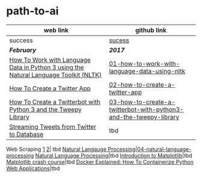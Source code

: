 # path-to-ai #
web link|github link
---|---
success|[sucess](https://github.com/faameem/path-to-ai/blob/master/success.md)
**_February_**|**_2017_**
[How To Work with Language Data in Python 3 using the Natural Language Toolkit (NLTK)](https://www.digitalocean.com/community/tutorials/how-to-work-with-language-data-in-python-3-using-the-natural-language-toolkit-nltk)|[01-how-to-work-with-language-data-using-nltk](https://github.com/faameem/path-to-ai/blob/master/natural-language-processing/how-to-work-with-language-data-using-nltk.ipynb)
[How To Create a Twitter App](https://www.digitalocean.com/community/tutorials/how-to-create-a-twitter-app)|[02-how-to-create-a-twitter-app](https://github.com/faameem/path-to-ai/blob/master/natural-language-processing/02-how-to-create-a-twitter-app.ipynb)
[How To Create a Twitterbot with Python 3 and the Tweepy Library](https://www.digitalocean.com/community/tutorials/how-to-create-a-twitterbot-with-python-3-and-the-tweepy-library)|[03-how-to-create-a-twitterbot-with-python3-and-the-tweepy-library](https://github.com/faameem/path-to-ai/blob/master/natural-language-processing/03-how-to-create-a-twitterbot-with-python3-and-the-tweepy-library.ipynb)
[Streaming Tweets from Twitter to Database](https://pythonprogramming.net/twitter-api-streaming-tweets-python-tutorial/)|tbd
Web Scraping
[1](http://docs.python-guide.org/en/latest/scenarios/scrape/)
[2](https://automatetheboringstuff.com/chapter11/)| tbd
[Natural Langauge Processing](https://pythonprogramming.net/tokenizing-words-sentences-nltk-tutorial/)|[04-natural-language-processing](https://github.com/faameem/path-to-ai/blob/master/natural-language-processing/04-natural-language-processing.ipynb)
[Natural Language Processing](https://pythonprogramming.net/scraping-parsing-rss-feed/)|tbd
[Introduction to Matplotlib](https://pythonprogramming.net/matplotlib-intro-tutorial/)|tbd
[Matplotlib crash course](https://pythonprogramming.net/3d-graphing-python-matplotlib/)|tbd
[Docker Explained: How To Containerize Python Web Applications](https://www.digitalocean.com/community/tutorials/docker-explained-how-to-containerize-python-web-applications)|tbd




